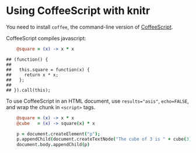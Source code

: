 # Using CoffeeScript with knitr

You need to install `coffee`, the command-line version of [CoffeeScript](http://coffeescript.org/#installation).

CoffeeScript compiles javascript:


```coffee
    @square = (x) -> x * x
```

```
## (function() {
## 
##   this.square = function(x) {
##     return x * x;
##   };
## 
## }).call(this);
```


To use CoffeeScript in an HTML document, use `results="asis"`, `echo=FALSE`, and wrap the chunk in `<script>` tags.


```coffee
    @square = (x) -> x * x
    @cube   = (x) -> square(x) * x
```


```coffee
    p = document.createElement("p");
    p.appendChild(document.createTextNode("The cube of 3 is " + cube(3)))
    document.body.appendChild(p)
```


<script type="text/javascript">
(function() {

  this.square = function(x) {
    return x * x;
  };

  this.cube = function(x) {
    return square(x) * x;
  };

}).call(this);


(function() {
  var p;

  p = document.createElement("p");

  p.appendChild(document.createTextNode("The cube of 3 is " + cube(3)));

  document.body.appendChild(p);

}).call(this);

</script>
